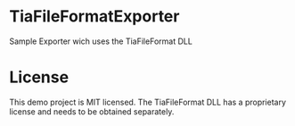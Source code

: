 # TiaFileFormatExporter
Sample Exporter wich uses the TiaFileFormat DLL

# License 

This demo project is MIT licensed. The TiaFileFormat DLL has a proprietary license and needs to be obtained separately.